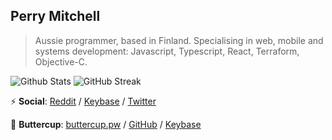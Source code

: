## Perry Mitchell

> Aussie programmer, based in Finland. Specialising in web, mobile and systems development: Javascript, Typescript, React, Terraform, Objective-C.

![Github Stats](https://github-readme-stats.vercel.app/api?username=perry-mitchell&count_private=true&show_icons=true&theme=onedark) 
![GitHub Streak](http://github-readme-streak-stats.herokuapp.com?user=perry-mitchell&theme=onedark&date_format=M%20j%5B%2C%20Y%5D)

:zap: **Social**: [Reddit](https://www.reddit.com/user/perry_mitchell) / [Keybase](https://keybase.io/perrymitchell) / [Twitter](https://twitter.com/perry_mitchell?lang=en)

:closed_lock_with_key: **Buttercup**: [buttercup.pw](https://buttercup.pw) / [GitHub](https://github.com/buttercup) / [Keybase](https://keybase.io/team/bcup)
